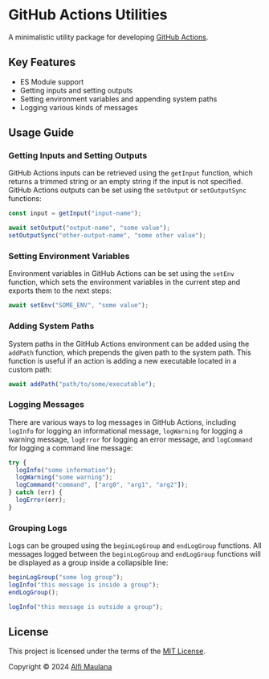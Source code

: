 # GitHub Actions Utilities

A minimalistic utility package for developing [GitHub Actions](https://github.com/features/actions).

## Key Features

- ES Module support
- Getting inputs and setting outputs
- Setting environment variables and appending system paths
- Logging various kinds of messages

## Usage Guide

### Getting Inputs and Setting Outputs

GitHub Actions inputs can be retrieved using the `getInput` function, which returns a trimmed string or an empty string if the input is not specified. GitHub Actions outputs can be set using the `setOutput` or `setOutputSync` functions:

```ts
const input = getInput("input-name");

await setOutput("output-name", "some value");
setOutputSync("other-output-name", "some other value");
```

### Setting Environment Variables

Environment variables in GitHub Actions can be set using the `setEnv` function, which sets the environment variables in the current step and exports them to the next steps:

```ts
await setEnv("SOME_ENV", "some value");
```

### Adding System Paths

System paths in the GitHub Actions environment can be added using the `addPath` function, which prepends the given path to the system path. This function is useful if an action is adding a new executable located in a custom path:

```ts
await addPath("path/to/some/executable");
```

### Logging Messages

There are various ways to log messages in GitHub Actions, including `logInfo` for logging an informational message, `logWarning` for logging a warning message, `logError` for logging an error message, and `logCommand` for logging a command line message:

```ts
try {
  logInfo("some information");
  logWarning("some warning");
  logCommand("command", ["arg0", "arg1", "arg2"]);
} catch (err) {
  logError(err);
}
```

### Grouping Logs

Logs can be grouped using the `beginLogGroup` and `endLogGroup` functions. All messages logged between the `beginLogGroup` and `endLogGroup` functions will be displayed as a group inside a collapsible line:

```ts
beginLogGroup("some log group");
logInfo("this message is inside a group");
endLogGroup();

logInfo("this message is outside a group");
```

## License

This project is licensed under the terms of the [MIT License](./LICENSE).

Copyright © 2024 [Alfi Maulana](https://github.com/threeal)

